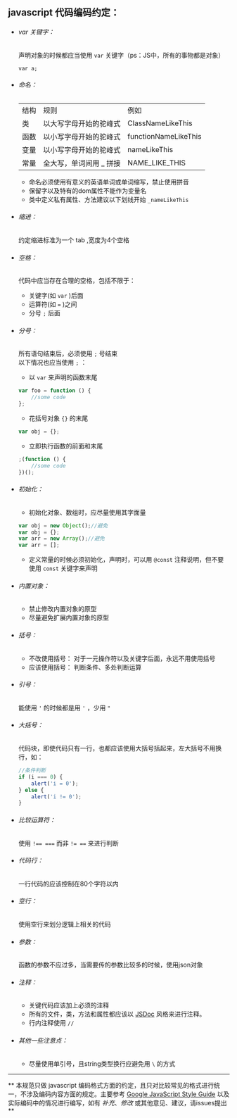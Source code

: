 ## javascript 代码编码约定：  ##
- ###### var 关键字：  
  声明对象的时候都应当使用 `var` 关键字（ps：JS中，所有的事物都是对象）  
  
	`var a;`

- ###### 命名：  

	<table>
	   <tr>
	  <td>结构</td>
	  <td>规则</td>
	  <td>例如</td>
	   </tr>
	   <tr>
	  <td>类</td>
	  <td>以大写字母开始的驼峰式</td>
	  <td>ClassNameLikeThis</td>
	   </tr>
	   <tr>
	  <td>函数</td>
	  <td>以小写字母开始的驼峰式</td>
	  <td>functionNameLikeThis</td>
	   </tr>
	   <tr>
	  <td>变量</td>
	  <td>以小写字母开始的驼峰式</td>
	  <td>nameLikeThis</td>
	   </tr>
	   <tr>
	  <td>常量</td>
	  <td>全大写，单词间用 _ 拼接</td>
	  <td>NAME_LIKE_THIS</td>
	   </tr>
	</table>

	- 命名必须使用有意义的英语单词或单词缩写，禁止使用拼音
	- 保留字以及特有的dom属性不能作为变量名
	- 类中定义私有属性、方法建议以下划线开始 `_nameLikeThis`
	
- ###### 缩进：  
	约定缩进标准为一个 tab ,宽度为4个空格
	
- ###### 空格：  
	代码中应当存在合理的空格，包括不限于：
	- 关键字(如 `var` )后面
	- 运算符(如 `=` )之间
	- 分号 `;` 后面

- ###### 分号：  
	所有语句结束后，必须使用 `;` 号结束  
	以下情况也应当使用 `;` ：
	- 以 `var` 来声明的函数末尾
  
	```js
	var foo = function () {
		//some code
	};
	```

	- 花括号对象 `{}` 的末尾
  
	```js
	var obj = {};
	```

	- 立即执行函数的前面和末尾
  
	```js
	;(function () {
		//some code
	})();
	```

- ###### 初始化：  
	- 初始化对象、数组时，应尽量使用其字面量
  
	```js
	var obj = new Object();//避免
	var obj = {};
	var arr = new Array();//避免
	var arr = [];
	```

	- 定义常量的时候必须初始化，声明时，可以用 `@const` 注释说明，但不要使用 `const` 关键字来声明

- ###### 内置对象：  
	- 禁止修改内置对象的原型
	- 尽量避免扩展内置对象的原型
	
- ###### 括号：  
	- 不改使用括号： 
		对于一元操作符以及关键字后面，永远不用使用括号
	- 应该使用括号：
		判断条件、多处判断运算

- ###### 引号：  
	能使用 `'` 的时候都是用 `'` ，少用 `"`

- ###### 大括号：  
	代码块，即使代码只有一行，也都应该使用大括号括起来，左大括号不用换行，如：
	```js
	//条件判断
	if (i === 0) {
		alert('i = 0');
	} else {
		alert('i != 0');
	}
	```

- ###### 比较运算符：
	使用 `!== ===` 而非 `!= ==` 来进行判断 

- ###### 代码行：  
	一行代码的应该控制在80个字符以内

- ###### 空行：
	使用空行来划分逻辑上相关的代码

- ###### 参数：
	函数的参数不应过多，当需要传的参数比较多的时候，使用json对象

- ###### 注释：  
	- 关键代码应该加上必须的注释
	- 所有的文件，类，方法和属性都应该以 [JSDoc](http://code.google.com/p/jsdoc-toolkit/) 风格来进行注释。
	- 行内注释使用 `//` 

- ###### 其他一些注意点：  
	- 尽量使用单引号，且string类型换行应避免用 `\` 的方式



----------
** 本规范只做 javascript 编码格式方面的约定，且只对比较常见的格式进行统一，不涉及编码内容方面的规定。主要参考 [Google JavaScript Style Guide](http://google-styleguide.googlecode.com/svn/trunk/javascriptguide.xml) 以及实际编码中的情况进行编写，如有 *补充*、*修改* 或其他意见、建议，请issues提出 **


